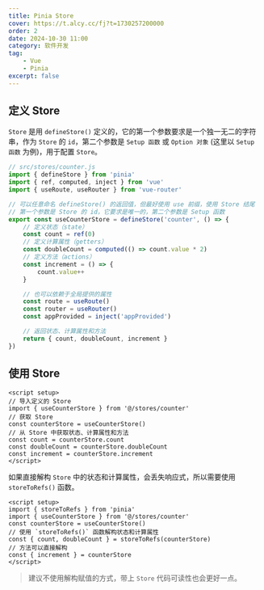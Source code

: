 ```yaml
---
title: Pinia Store
cover: https://t.alcy.cc/fj?t=1730257200000
order: 2
date: 2024-10-30 11:00
category: 软件开发
tag: 
    - Vue
    - Pinia
excerpt: false
---
```


## 定义 Store

`Store` 是用 `defineStore()` 定义的，它的第一个参数要求是一个独一无二的字符串，作为 `Store` 的 `id`，第二个参数是 `Setup 函数` 或 `Option 对象` (这里以 `Setup 函数` 为例)，用于配置 `Store`。

```JavaScript
// src/stores/counter.js
import { defineStore } from 'pinia'
import { ref, computed, inject } from 'vue'
import { useRoute, useRouter } from 'vue-router'

// 可以任意命名 defineStore() 的返回值，但最好使用 use 前缀，使用 Store 结尾
// 第一个参数是 Store 的 id，它要求是唯一的，第二个参数是 Setup 函数
export const useCounterStore = defineStore('counter', () => {
    // 定义状态（state）
    const count = ref(0)
    // 定义计算属性（getters）
    const doubleCount = computed(() => count.value * 2)
    // 定义方法（actions）
    const increment = () => {
        count.value++
    }

    // 也可以依赖于全局提供的属性
    const route = useRoute()
    const router = useRouter()
    const appProvided = inject('appProvided')

    // 返回状态、计算属性和方法
    return { count, doubleCount, increment }
})
```

## 使用 Store

```vue
<script setup>
// 导入定义的 Store
import { useCounterStore } from '@/stores/counter'
// 获取 Store
const counterStore = useCounterStore()
// 从 Store 中获取状态、计算属性和方法
const count = counterStore.count
const doubleCount = counterStore.doubleCount
const increment = counterStore.increment
</script>
```

如果直接解构 `Store` 中的状态和计算属性，会丢失响应式，所以需要使用 `storeToRefs()` 函数。

```vue
<script setup>
import { storeToRefs } from 'pinia'
import { useCounterStore } from '@/stores/counter'
const counterStore = useCounterStore()
// 使用 `storeToRefs()` 函数解构状态和计算属性
const { count, doubleCount } = storeToRefs(counterStore)
// 方法可以直接解构
const { increment } = counterStore
</script>
```

> 建议不使用解构赋值的方式，带上 `Store` 代码可读性也会更好一点。